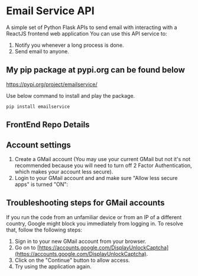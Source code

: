 
# Email Service API
A simple set of Python Flask APIs to send email with interacting with a ReactJS frontend web application
You can use this API service to:
1. Notify you whenever a long process is done.
2. Send email to anyone.


## My pip package at pypi.org can be found below

https://pypi.org/project/emailservice/

Use below command to install and play the package.

```
pip install emailservice
```

## FrontEnd Repo Details




## Account settings
1. Create a GMail account (You may use your current GMail but not it's not recommended because you will need to turn off 2 Factor Authentication, which makes your account less secure).
2. Login to your GMail account and and make sure "Allow less secure apps" is turned "ON":



## Troubleshooting steps for GMail accounts
If you run the code from an unfamiliar device or from an IP of a different country, Google might block you immediately from logging in. To resolve that, follow the following steps:
1. Sign in to your new GMail account from your browser.
2. Go on to [https://accounts.google.com/DisplayUnlockCaptcha](https://accounts.google.com/DisplayUnlockCaptcha).
3. Click on the "Continue" button to allow access.
4. Try using the application again.
